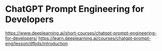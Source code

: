# ChatGPT Prompt Engineering for Developers


https://www.deeplearning.ai/short-courses/chatgpt-prompt-engineering-for-developers/
https://learn.deeplearning.ai/courses/chatgpt-prompt-eng/lesson/dfbds/introduction



